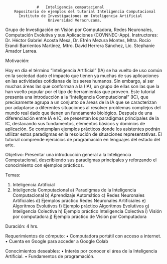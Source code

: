                   #   Inteligencia computacional
        Repositorio de ejemplos del tutorial Inteligencia Computacional
          Instituto de Investigaciones en Inteligencia Artificial 
                       Universidad Veracruzana.

Grupo de Investigación en Visión por Computadora, Redes Neuronales, Computación Evolutiva y sus Aplicaciones (COVNNEC-App).
Instructores: 
Dr. Héctor Gabriel Acosta Mesa, Dr. Efrén Mezura Montes, Mtra. Rocío Erandi Barrientos Martínez, Mtro. David Herrera Sánchez, Lic. Stephanie Amador Larrea.

Motivación:

Hoy en día el término “Inteligencia Artificial” (IA) se ha vuelto de uso común en la sociedad dado el impacto que tienen ya muchas de sus aplicaciones en las actividades cotidianas de los seres humanos. Sin embargo, al ser muchas áreas las que conforman a la (IA), un grupo de ellas son las que la han vuelto popular por el tipo de herramientas que proveen. 
Este tutorial presenta una introducción a la “Inteligencia Computacional” (IC), que precisamente agrupa a un conjunto de áreas de la IA que se caracterizan por adaptarse a diferentes situaciones al resolver problemas complejos del mundo real dado que tienen un fundamento biológico. 
Después de una diferenciación entre IA e IC, se presentan los paradigmas principales de la IC, destacando sus fundamentos, elementos básicos y dominios de aplicación. Se contemplan ejemplos prácticos donde los asistentes podrán utilizar estos paradigmas en la resolución de situaciones representativas. El tutorial comprende ejercicios de programación en lenguajes del estado del arte.

Objetivo:
	Presentar una introducción general a la Inteligencia Computacional, describiendo sus paradigmas principales y reforzando el conocimiento con ejemplos prácticos. 

Temas:
1.	Inteligencia Artificial 
2.	Inteligencia Computacional 
  a)	Paradigmas de la Inteligencia Computacional 
  b)	Aprendizaje Automático 
  c)	Redes Neuronales Artificiales 
  d)	Ejemplos práctico Redes Neuronales Artificiales 
  e)	Algoritmos Evolutivos 
  f)	Ejemplo práctico Algoritmos Evolutivos 
  g)	Inteligencia Colectiva 
  h)	Ejemplo práctico Inteligencia Colectiva 
  i)	Visión por computadora 
  j)	Ejemplo práctico de Visión por Computadora 

Duración: 4 hrs.

Requerimientos de cómputo:
•	Computadora portátil con acceso a internet.
•	Cuenta en Google para acceder a Google Colab
	
Conocimientos deseables:
•	Interés por conocer el área de la Inteligencia Artificial.
•	Fundamentos de programación.

